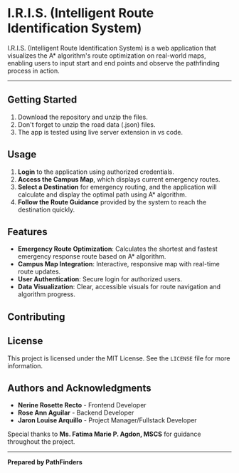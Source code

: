# I.R.I.S. (Intelligent Route Identification System)

I.R.I.S. (Intelligent Route Identification System) is a web application that visualizes the A* algorithm's route optimization on real-world maps, enabling users to input start and end points and observe the pathfinding process in action.

---

## Getting Started 
1. Download the repository and unzip the files.
2. Don't forget to unzip the road data (.json) files.
3. The app is tested using live server extension in vs code.
<!-- Installation instructions will be addeed here later -->

## Usage
1. **Login** to the application using authorized credentials.
2. **Access the Campus Map**, which displays current emergency routes.
3. **Select a Destination** for emergency routing, and the application will calculate and display the optimal path using A* algorithm.
4. **Follow the Route Guidance** provided by the system to reach the destination quickly.

## Features
- **Emergency Route Optimization**: Calculates the shortest and fastest emergency response route based on A* algorithm.
- **Campus Map Integration**: Interactive, responsive map with real-time route updates.
- **User Authentication**: Secure login for authorized users.
- **Data Visualization**: Clear, accessible visuals for route navigation and algorithm progress.

## Contributing
<!-- Contribution guidelines will go here later -->

## License
This project is licensed under the MIT License. See the `LICENSE` file for more information.

## Authors and Acknowledgments
- **Nerine Rosette Recto** - Frontend Developer
- **Rose Ann Aguilar** - Backend Developer
- **Jaron Louise Arquillo** - Project Manager/Fullstack Developer

Special thanks to **Ms. Fatima Marie P. Agdon, MSCS** for guidance throughout the project.

---

**Prepared by PathFinders**
